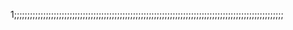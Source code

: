 1;;;;;;;;;;;;;;;;;;;;;;;;;;;;;;;;;;;;;;;;;;;;;;;;;;;;;;;;;;;;;;;;;;;;;;;;;;;;;;;;;;;;;;;;;;;;;;;;;;;;;;
